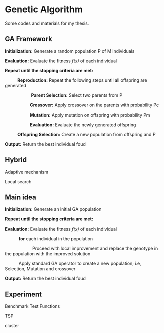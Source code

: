 # Genetic Algorithm

Some codes and materials for my thesis.

## GA Framework

**Initialization:**  Generate a random population P of M individuals

**Evaluation:** Evaluate the fitness *f(x)* of each individual

**Repeat until the stopping criteria are met:**

&#8194; &#8194; &#8194; &#8194;**Reproduction:** Repeat the following steps until all offspring are generated

 &#8194; &#8194; &#8194; &#8194;&#8194; &#8194; &#8194; &#8194; **Parent Selection:** Select two parents from P

 &#8194; &#8194; &#8194; &#8194;&#8194; &#8194; &#8194; &#8194;**Crossover:** Apply crossover on the parents with probability Pc

 &#8194; &#8194; &#8194; &#8194;&#8194; &#8194; &#8194; &#8194;**Mutation:** Apply mutation on offspring with probability Pm

 &#8194; &#8194; &#8194; &#8194;&#8194; &#8194; &#8194; &#8194;**Evaluation:** Evaluate the newly generated offspring

&#8194; &#8194; &#8194; &#8194;**Offspring Selection:** Create a new population from offspring and P

**Output:** Return the best individual foud

## Hybrid

Adaptive mechanism

Local search

## Main idea

**Initialization:** Generate an initial GA population

**Repeat until the stopping criteria are met:**

**Evaluation:** Evaluate the fitness *f(x)* of each individual

&#8194; &#8194; &#8194; &#8194; **for** each individual in the population

&#8194; &#8194; &#8194; &#8194; &#8194; &#8194; &#8194; &#8194; Proceed with local improvement and replace the genotype in the population with the improved solution

&#8194; &#8194; &#8194; &#8194; Apply standard GA operator to create a new population; i.e, Selection, Mutation and crossover

**Output:** Return the best individual foud

## Experiment

Benchmark Test Functions

TSP

cluster